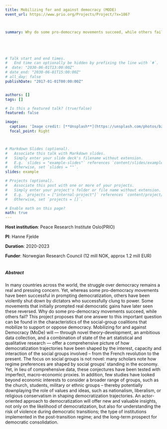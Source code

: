 ```yaml
---
title: Mobilizing for and against democracy (MODE)
event_url: https://www.prio.org/Projects/Project/?x=1867



summary: Why do some pro-democracy movements succeed, while others fail? The project proposes that an answer to this important question can be found in the characteristics of the social groups that mobilize to support or oppose democracy. Collecting novel data on the social background of participants in major protest movements from the French revolution to the protest, the project will offer a comprehensive picture of how democratization trajectories over the past 250 years have been shaped by the interest, capacity and interaction of the social groups involved





# Talk start and end times.
#   End time can optionally be hidden by prefixing the line with `#`.
#  date: "2030-06-01T13:00:00Z"
# date_end: "2030-06-01T15:00:00Z"
# all_day: false
publishDate: "2017-01-01T00:00:00Z"


authors: []
tags: []

# Is this a featured talk? (true/false)
featured: false

image:
  caption: 'Image credit: [**Unsplash**](https://unsplash.com/photos/bzdhc5b3Bxs)'
  focal_point: Right



# Markdown Slides (optional).
#   Associate this talk with Markdown slides.
#   Simply enter your slide deck's filename without extension.
#   E.g. `slides = "example-slides"` references `content/slides/example-slides.md`.
#   Otherwise, set `slides = ""`.
slides: example

# Projects (optional).
#   Associate this post with one or more of your projects.
#   Simply enter your project's folder or file name without extension.
#   E.g. `projects = ["internal-project"]` references `content/project/deep-learning/index.md`.
#   Otherwise, set `projects = []`.

# Enable math on this page?
math: true
---
```


**Host institution**: Peace Research Institute Oslo(PRIO)  

**PI**: Hanne Fjelde  

**Duration**: 2020-2023  

**Funder**: Norwegian Research Council (12 mill NOK, approx 1.2 mill EUR)  
<br>

##### Abstract  
In many countries across the world, the struggle over democracy remains a real and pressing concern. Yet, whereas some pro-democracy movements have been successful in prompting democratization, others have been violently shut down by dictators who successfully clung to power. Some movements that initially prompted real democratic gains have later seen these reversed. Why do some pro-democracy movements succeed, while others fail? This project proposes that one answer to this important question can be found in the characteristics of the social-group coalitions that mobilize to support or oppose democracy. Mobilizing for and against Democracy (MoDe) will — through novel theory-development, an ambitious data collection, and a combination of state of the art statistical and qualitative research — offer a comprehensive picture of how democratization trajectories have been shaped by the interest, capacity and interaction of the social groups involved – from the French revolution to the present. The focus on social groups is not novel: many scholars note how regime preferences are shaped by social groups’ standing in the economy. Yet, in lieu of comprehensive data, these conjectures have been tested with imperfect, macro-economic proxies. In addition, few studies have looked beyond economic interests to consider a broader range of groups, such as the church, students, military or ethnic groups – thereby potentially downplaying the role of values and ideas, such as nationalism, liberalism, or religious conservatism in shaping democratization trajectories. An actor-oriented approach to democratization will offer new and valuable insights, not only on the likelihood of democratization, but also for understanding the risk of violence during democratic transitions; the type of institutions implemented in the post-transition regime; and the long-term prospect for democratic consolidation.

